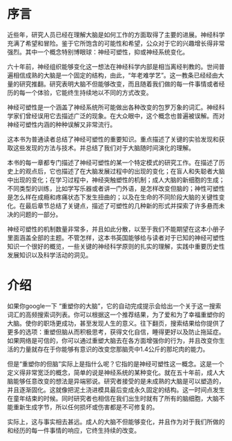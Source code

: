 序言
======
近些年，研究人员已经在理解大脑是如何工作的方面取得了主要的进展。神经科学充满了希望和冒险。鉴于它所饱含的可能性和希望，公众对于它的兴趣增长得非常强烈。其中一个概念特别博眼球：神经可塑性，抑或神经系统变化。

六十年前，神经组织能够变化这一想法在神经科学内部是相当离经判教的。世间普遍相信成熟的大脑是一个固定的结构，由此，“年老难学艺”。这一教条已经经由大量的研究推翻。研究表明大脑不但能够改变，而且随着我们做的每一件事情或者经历的每一个体验，它能终生持续地以不同的方式改变。

神经可塑性是一个涵盖了神经系统所可能做出各种改变的包罗万象的词汇。神经科学家们曾经误用它去描述广泛的现象。在大众眼中，这个概念也普遍被误解。而对神经可塑性内涵的种种误解又非常流行。

这本书为普通读者总结了神经可塑性的重要知识。重点描述了关键的实验发现和获取这些发现的方法与技术。并总结了我们对于大脑随时间演化的理解。

本书的每一章都专门描述了神经可塑性的某一个特定模式的研究工作。在描述了历史上的观点后，它也描述了在大脑发展过程中的出现的变化；在盲人和失聪者大脑中出现的变化；在学习过程中，神经突触塑性的机制；成人大脑的新细胞的生成；不同类型的训练，比如学写乐器或者讲一门外语，是怎样改变但脑的；神性可塑性是怎么样在成瘾和疼痛状态下发生扭曲的；以及在生命的不同阶段大脑的关键性变化。在最后章节总结了关键点，描述了可塑性的几种新的形式并探索了许多悬而未决的问题的一部分。

神经可塑性的机制数量非常多，并且如此分散，以至于我们不能期望在这本小册子里面涵盖全部的主题。不管怎样，这本书英国能够给与读者对于已知的神经可塑性知识一个很好的概览，一些关键的神经科学原则的扎实的理解，实践中重要历史性发展知识以及科学活动的洞见。

介绍
=============

如果你google一下 “重塑你的大脑”，它的自动完成提示会给出一个关于这一搜索词汇的高频搜索词列表。你可以根据这一个推荐结果，为了爱和为了幸福重塑你的大脑。使你的职场更成功，甚至发现人生的意义。往下翻页，搜索结果给你提供了更多的选项：重塑但脑从而积极思考，获得文化自信，睡得更好以及防止拖延症。如果网络是可信的，你可以通过重塑大脑去在各方面增强你的行为，并且改变你生活的力量就存在于你能够有意识的改变您那脑壳中1.4公斤的那坨肉的能力。

但是“重塑你的但脑”实际上是指什么呢？它指的是神经可塑性这一概念。这是一个定义得非常宽泛的概念，简单的说是神经系统的某种变化。就在五十年前，成人大脑能够任意改变的想法是异端邪说。研究者接受的是未成熟的大脑是可以塑造的，并且逐渐固化。这就像把泥土浇进模具最后变成永久固定的结构。这一时间点发生在童年结束的时候。同时研究者也相信在我们出生时就有了所有的脑细胞，大脑不能重新生成字节，所以任何损坏或伤害都是不可修复的。

实际上，这与事实相去甚远。成人的大脑不但能够变化，并且作为对于我们所做的和经历的每一件事情的响应，它终生持续的改变。
